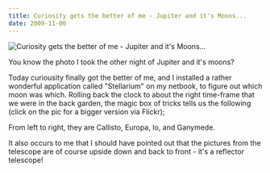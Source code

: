 ```yaml
---
title: Curiosity gets the better of me - Jupiter and it's Moons...
date: 2009-11-06
---
```


![Curiosity gets the better of me - Jupiter and it's Moons...](https://source.unsplash.com/X6cChncECA8/1600x900)

You know the photo I took the other night of Jupiter and it's moons?

Today curiousity finally got the better of me, and I installed a rather wonderful application called "Stellarium" on my netbook, to figure out which moon was which. Rolling back the clock to about the right time-frame that we were in the back garden, the magic box of tricks tells us the following (click on the pic for a bigger version via Flickr);

From left to right, they are Callisto, Europa, Io, and Ganymede.

It also occurs to me that I should have pointed out that the pictures from the telescope are of course upside down and back to front - it's a reflector telescope!